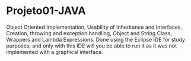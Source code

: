 # Projeto01-JAVA
Object Oriented Implementation, Usability of Inheritance and Interfaces, Creation, throwing and exception handling, Object and String Class, Wrappers and Lambda Expressions.
Done using the Eclipse IDE for study purposes, and only with this IDE will you be able to run it as it was not implemented with a graphical interface.
